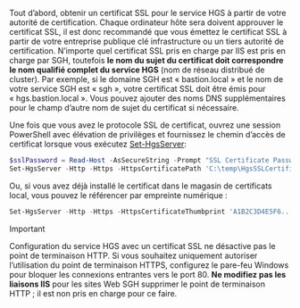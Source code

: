 Tout d’abord, obtenir un certificat SSL pour le service HGS à partir de votre autorité de certification. Chaque ordinateur hôte sera doivent approuver le certificat SSL, il est donc recommandé que vous émettez le certificat SSL à partir de votre entreprise publique clé infrastructure ou un tiers autorité de certification. N’importe quel certificat SSL pris en charge par IIS est pris en charge par SGH, toutefois **le nom du sujet du certificat doit correspondre le nom qualifié complet du service HGS** (nom de réseau distribué de cluster). Par exemple, si le domaine SGH est « bastion.local » et le nom de votre service SGH est « sgh », votre certificat SSL doit être émis pour « hgs.bastion.local ». Vous pouvez ajouter des noms DNS supplémentaires pour le champ d’autre nom de sujet du certificat si nécessaire.

Une fois que vous avez le protocole SSL de certificat, ouvrez une session PowerShell avec élévation de privilèges et fournissez le chemin d’accès de certificat lorsque vous exécutez [Set-HgsServer](https://technet.microsoft.com/itpro/powershell/windows/host-guardian-service/server/set-hgsserver):


```powershell
$sslPassword = Read-Host -AsSecureString -Prompt "SSL Certificate Password"
Set-HgsServer -Http -Https -HttpsCertificatePath 'C:\temp\HgsSSLCertificate.pfx' -HttpsCertificatePassword $sslPassword
```

Ou, si vous avez déjà installé le certificat dans le magasin de certificats local, vous pouvez le référencer par empreinte numérique :

```powershell
Set-HgsServer -Http -Https -HttpsCertificateThumbprint 'A1B2C3D4E5F6...'
```

> [!IMPORTANT]
> Configuration du service HGS avec un certificat SSL ne désactive pas le point de terminaison HTTP.
> Si vous souhaitez uniquement autoriser l’utilisation du point de terminaison HTTPS, configurez le pare-feu Windows pour bloquer les connexions entrantes vers le port 80.
> **Ne modifiez pas les liaisons IIS** pour les sites Web SGH supprimer le point de terminaison HTTP ; il est non pris en charge pour ce faire.
